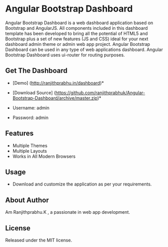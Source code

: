 # Angular Bootstrap Dashboard
Angular Bootstrap Dashboard is a web dashboard application based on Bootstrap and AngularJS. 
All components included in this dashboard template has been developed to bring all the potential of HTML5 and Bootstrap plus a set of new features (JS and CSS) ideal for your next dashboard admin theme or admin web app project. 
Angular Bootstrap Dashboard can be used in any type of web applications dashboard. 
Angular Bootstrap Dashboard uses ui-router for routing purposes.

## Get The Dashboard

* [Demo] (http://ranjithprabhu.in/dashboard)*

* [Download Source]  (https://github.com/ranjithprabhuk/Angular-Bootstrap-Dashboard/archive/master.zip)*

* Username: admin

* Password: admin

## Features
* Multiple Themes
* Multiple Layouts
* Works in All Modern Browsers

## Usage
* Download and customize the application as per your requirements.

## About Author
Am Ranjithprabhu.K , a passionate in web app development.

## License
Released under the MIT license.
